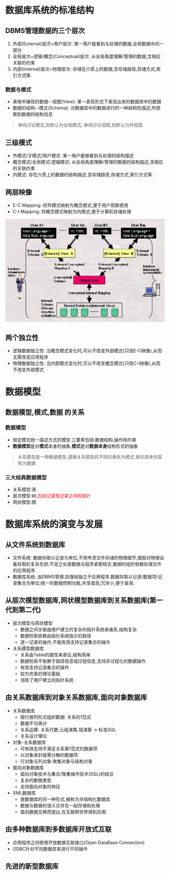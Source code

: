 
# 数据库系统的标准结构
## DBMS管理数据的三个层次
1. 外部(External)层次=用户层次: 某一用户能看到与处理的数据,全局数据中的一部分
2. 全局层次=逻辑/概念(Conceptual)层次: 从全局角度理解/管理的数据,含相应关联的约束
3. 内部(Internal)层次=物理层次: 存储在介质上的数据,含存储路径,存储方式,索引方式等.

### 数据与模式
* 表格中展现的数据--视图(View): 某一表现形式下表现出来的数据库中的数据
* 数据的结构--模式(Schema): 对数据库中的数据进行的一种结构性描述,所观察到数据的结构信息

> 单纯讨论模式,则默认为全局模式;
单纯讨论视图,则默认为外视图.

## 三级模式
* 外模式/子模式/用户模式: 某一用户能够看到与处理的结构描述
* 概念模式/全局模式/逻辑模式: 从全局角度理解/管理的数据的结构描述,含相应的关联约束
* 内模式: 存在介质上的数据的结构描述,含存储路径,存储方式,索引方式等.

## 两层映像
* E-C Mapping: 将外模式映射为概念模式,便于用户观察使用
* C-I Mapping: 将概念模式映射为内模式,便于计算机存储处理

![IMAGE](resources/797DC8B3EC0338868ECBAFCAB2749097.jpg)

## 两个独立性
* 逻辑数据独立性: 当概念模式变化时,可以不改变外部模式(只改E-C映像),从而无需改变应用程序
* 物理数据独立性: 当内部模式变化时,可以不改变概念模式(只改C-I映像),从而不改变外部模式

# 数据模型
## 数据模型,模式,数据 的关系
### 数据模型
* 规定模式统一描述方式的模型.三要素包括:数据结构,操作和约束
* **数据模型**是对**模式**本身的抽象,**模式**是对**数据本身**结构形式的抽象
> 关系模型是一种数据模型,遵循关系模型的不同的表称为模式,表的具体内容称为数据

### 三大经典数据模型
* 关系模型:表
* 层次模型:树,<font color=red>包括记录及记录之间的指针</font>
* 网状模型:图

# 数据库系统的演变与发展
## 从文件系统到数据库
* 文件系统: 数据存取以记录为单位,不用考虑文件存储的物理细节,摆脱对物理设备存取的复杂负担;不足之处是数据与程序紧密结合,数据的组织依赖处理文件的应用程序.
* 数据库系统: 由DBMS管理,较强地独立于应用程序.数据存取以记录/数据项/记录集合为单位;统一的数据控制功能,共享度高;冗余小,便于查询.

## 从层次模型数据库,网状模型数据库到关系数据库(第一代到第二代)
* 层次模型与网状模型
    * 数据之间关联由用户建立的复杂的指针系统来维系,结构复杂
    * 数据检索依赖由指针系统指示的路径
    * 逐一记录的操作,不能有效支持记录集合的操作
* 关系模型数据库
    * 关系由Table的属性来表征,结构简单
    * 数据检索不依赖于路径信息或过程信息,支持非过程化的数据操作.
    * 有效支持记录集合的操作
    * 较为完善的理论基础
    * 消除了用户建立的指针系统

## 由关系数据库到对象关系数据库,面向对象数据库
* 关系数据库
    * 按行按列形式组织数据: 关系的1范式
    * 数据不可再分
    * 关系运算: 关系代数,元组演算,域演算 -> 标准SQL
    * 关系设计理论
* 对象-关系数据库
    * 可有效支持不满足关系第1范式的数据项
    * 以对象来封装需分解的数据项
    * 行对象与列对象:聚集对象与结构对象
* 面向对象数据库
    * 面向对象技术与集合/聚集操作技术(SQL)的结合
    * 复杂的数据类型
    * 支持面向对象的特征
* XML数据库
    * 是数据库的另一种形式,被称为半结构化数据库
    * 数据与数据的语义合并在一起存储和处理
    * 面向数据交换而提出,在互联网世界得到应用.

## 由多种数据库到多数据库开放式互联
* 应用程序之间使用开放数据互联接口(Open DataBase Connection)
* ODBC针对不同数据库来进行不同操作

## 先进的新型数据库